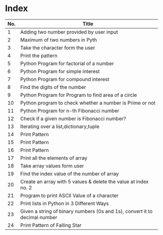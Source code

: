 # Index
|No.| Title |
|-----------|------------|
|1|Adding two number provided by user input|
|2|Maximum of two numbers in Pyth|
|3| Take the character form the user|
|4| Print the pattern|
|5| Python Program for factorial of a number|
|6|Python Program for simple interest|
|7|Python Program for compound interest|
|8|Find the digits of the number|
|9|Python Program for Program to find area of a circle
|10| Python program to check whether a number is Prime or not|
|11| Python Program for n-th Fibonacci number|
|12|Check if a given number is Fibonacci number?|
|13| Iterating over a list,dictionary,tuple|
|14|Print Pattern|
|15|Print Pattern|
|16|Print Pattern|
|17|Print all the elements of array|
|18| Take array values form user|
|19|Find the index value of the number of array|
|20|Create an array with 5 values & delete the value at index no. 2|
|21|Program to print ASCII Value of a character|
|22|Print lists in Python in 3 Different Ways|
|23|Given a string of binary numbers (0s and 1s), convert it to decimal number|
|24|Print Pattern of Falling Star|
